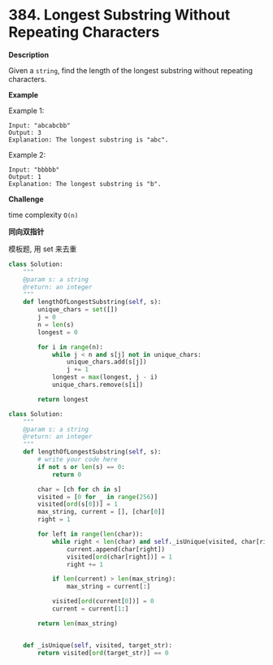 # 384. Longest Substring Without Repeating Characters

**Description**

Given a `string`, find the length of the longest substring without repeating characters.

**Example**

Example 1:

```
Input: "abcabcbb"
Output: 3
Explanation: The longest substring is "abc".
```

Example 2:

```
Input: "bbbbb"
Output: 1
Explanation: The longest substring is "b".
```

**Challenge**

time complexity `O(n)`


**同向双指针**

模板题, 用 set 来去重

```python
class Solution:
    """
    @param s: a string
    @return: an integer
    """
    def lengthOfLongestSubstring(self, s):
        unique_chars = set([])
        j = 0
        n = len(s)
        longest = 0

        for i in range(n):
            while j < n and s[j] not in unique_chars:
                unique_chars.add(s[j])
                j += 1
            longest = max(longest, j - i)
            unique_chars.remove(s[i])

        return longest
```


```python
class Solution:
    """
    @param s: a string
    @return: an integer
    """
    def lengthOfLongestSubstring(self, s):
        # write your code here
        if not s or len(s) == 0:
            return 0

        char = [ch for ch in s]
        visited = [0 for _ in range(256)]
        visited[ord(s[0])] = 1
        max_string, current = [], [char[0]]
        right = 1

        for left in range(len(char)):
            while right < len(char) and self._isUnique(visited, char[right]):
                current.append(char[right])
                visited[ord(char[right])] = 1
                right += 1

            if len(current) > len(max_string):
                max_string = current[:]

            visited[ord(current[0])] = 0
            current = current[1:]

        return len(max_string)


    def _isUnique(self, visited, target_str):
        return visited[ord(target_str)] == 0
```
